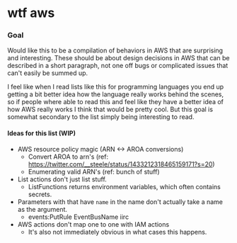 # wtf aws

### Goal

Would like this to be a compilation of behaviors in AWS that are surprising and interesting. These should be about design decisions in AWS that can be described in a short paragraph, not one off bugs or complicated issues that can't easily be summed up.

I feel like when I read lists like this for programming languages you end up getting a bit better idea how the language really works behind the scenes, so if people where able to read this and feel like they have a better idea of how AWS really works I think that would be pretty cool. But this goal is somewhat secondary to the list simply being interesting to read.

#### Ideas for this list (WIP)
* AWS resource policy magic (ARN <-> AROA conversions)
  * Convert AROA to arn's (ref: https://twitter.com/__steele/status/1433212318465159171?s=20)
  * Enumerating valid ARN's (ref: bunch of stuff)
* List actions don't just list stuff.
  * ListFunctions returns environment variables, which often contains secrets. 
* Parameters with that have `name` in the name don't actually take a name as the argument.
  * events:PutRule EventBusName iirc
* AWS actions don't map one to one with IAM actions
  * It's also not immediately obvious in what cases this happens.
      


